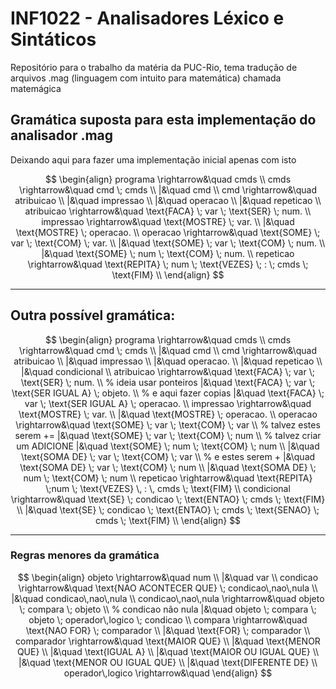 # INF1022 - Analisadores Léxico e Sintáticos

Repositório para o trabalho da matéria da PUC-Rio, tema tradução de arquivos .mag (linguagem com intuito para matemática) chamada matemágica


## Gramática suposta para esta implementação do analisador .mag
Deixando aqui para fazer uma implementação inicial apenas com isto

$$
\begin{align}
programa    \rightarrow&\quad   cmds \\
cmds        \rightarrow&\quad   cmd \; cmds \\
                      |&\quad   cmd \\
cmd         \rightarrow&\quad   atribuicao \\
                      |&\quad   impressao \\
                      |&\quad   operacao \\
                      |&\quad   repeticao \\
atribuicao  \rightarrow&\quad   \text{FACA} \; var \; \text{SER} \; num. \\
impressao   \rightarrow&\quad   \text{MOSTRE} \; var. \\
                      |&\quad   \text{MOSTRE} \; operacao. \\
operacao    \rightarrow&\quad   \text{SOME} \; var \; \text{COM} \; var. \\
                      |&\quad   \text{SOME} \; var \; \text{COM} \; num. \\
                      |&\quad   \text{SOME} \; num \; \text{COM} \; num. \\
repeticao   \rightarrow&\quad   \text{REPITA} \; num \; \text{VEZES} \; : \; cmds \; \text{FIM} \\
\end{align}
$$
___
## **Outra possível gramática:**

$$
\begin{align}
programa    \rightarrow&\quad   cmds \\
cmds        \rightarrow&\quad   cmd \; cmds \\
                      |&\quad   cmd \\
cmd         \rightarrow&\quad   atribuicao \\
                      |&\quad   impressao \\
                      |&\quad   operacao. \\
                      |&\quad   repeticao \\
                      |&\quad   condicional \\
atribuicao  \rightarrow&\quad   \text{FACA} \; var \; \text{SER} \; num. \\ % ideia usar ponteiros 
                      |&\quad   \text{FACA} \; var \; \text{SER IGUAL A} \; objeto. \\ % e aqui fazer copias
                      |&\quad   \text{FACA} \; var \; \text{SER IGUAL A} \; operacao. \\
impressao   \rightarrow&\quad   \text{MOSTRE} \; var. \\
                      |&\quad   \text{MOSTRE} \; operacao. \\
operacao    \rightarrow&\quad   \text{SOME} \; var \; \text{COM} \; var \\ % talvez estes serem += 
                      |&\quad   \text{SOME} \; var \; \text{COM} \; num \\ % talvez criar um ADICIONE
                      |&\quad   \text{SOME} \; num \; \text{COM} \; num \\
                      |&\quad   \text{SOMA DE} \; var \; \text{COM} \; var \\ % e estes serem +
                      |&\quad   \text{SOMA DE} \; var \; \text{COM} \; num \\
                      |&\quad   \text{SOMA DE} \; num \; \text{COM} \; num \\
repeticao   \rightarrow&\quad   \text{REPITA} \;num \; \text{VEZES} \, : \, cmds \; \text{FIM} \\
condicional \rightarrow&\quad   \text{SE} \; condicao \; \text{ENTAO} \; cmds \; \text{FIM} \\
                      |&\quad   \text{SE} \; condicao \; \text{ENTAO} \; cmds \; \text{SENAO} \; cmds \; \text{FIM} \\
\end{align}
$$

___

### Regras menores da gramática

$$
\begin{align}
objeto              \rightarrow&\quad   num \\
                              |&\quad   var \\
condicao            \rightarrow&\quad   \text{NAO ACONTECER QUE} \; condicao\,nao\,nula \\
                              |&\quad   condicao\,nao\,nula \\
condicao\,nao\,nula \rightarrow&\quad   objeto \; compara \; objeto \\ % condicao não nula
                              |&\quad   objeto \; compara \; objeto \; operador\,logico \; condicao \\
compara             \rightarrow&\quad   \text{NAO FOR} \; comparador \\
                              |&\quad   \text{FOR} \; comparador \\
comparador          \rightarrow&\quad   \text{MAIOR QUE} \\
                              |&\quad   \text{MENOR QUE} \\
                              |&\quad   \text{IGUAL A} \\
                              |&\quad   \text{MAIOR OU IGUAL QUE} \\
                              |&\quad   \text{MENOR OU IGUAL QUE} \\
                              |&\quad   \text{DIFERENTE DE} \\
operador\,logico    \rightarrow&\quad
\end{align}
$$
